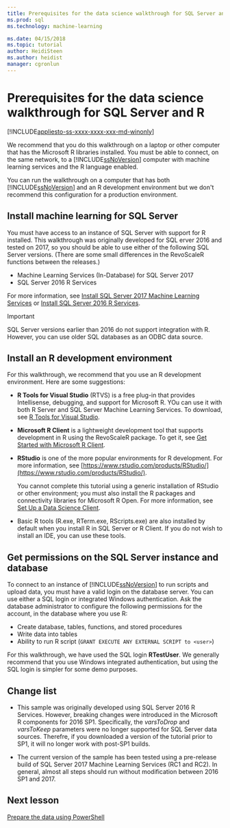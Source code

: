 ```yaml
---
title: Prerequisites for the data science walkthrough for SQL Server and R | Microsoft Docs
ms.prod: sql
ms.technology: machine-learning

ms.date: 04/15/2018  
ms.topic: tutorial
author: HeidiSteen
ms.author: heidist
manager: cgronlun
---
```

# Prerequisites for the data science walkthrough for SQL Server and R
[!INCLUDE[appliesto-ss-xxxx-xxxx-xxx-md-winonly](../../includes/appliesto-ss-xxxx-xxxx-xxx-md-winonly.md)]

We recommend that you do this walkthrough on a laptop or other computer that has the Microsoft R libraries installed. You must be able to connect, on the same network, to a [!INCLUDE[ssNoVersion](../../includes/ssnoversion-md.md)] computer with machine learning services and the R language enabled.

You can run the walkthrough on a computer that has both [!INCLUDE[ssNoVersion](../../includes/ssnoversion-md.md)] and an R development environment but we don't recommend this configuration for a production environment.

## Install machine learning for SQL Server

You must have access to an instance of SQL Server with support for R installed. This walkthrough was originally developed for SQL erver 2016 and tested on 2017, so you should be able to use either of the following SQL Server versions. (There are some small differences in the RevoScaleR functions between the releases.)

+ Machine Learning Services (In-Database) for SQL Server 2017
+ SQL Server 2016 R Services

For more information, see [Install SQL Server 2017 Machine Learning Services](../install/sql-machine-learning-services-windows-install.md) or [Install SQL Server 2016 R Services](../install/sql-r-services-windows-install.md).

> [!IMPORTANT]
> SQL Server versions earlier than 2016 do not support integration with R. However, you can use older SQL databases as an ODBC data source.

## Install an R development environment

For this walkthrough, we recommend that you use an R development environment. Here are some suggestions:

- **R Tools for Visual Studio** (RTVS) is a free plug-in that provides Intellisense, debugging, and support for Microsoft R. YOu can use it with both R Server and SQL Server Machine Learning Services. To download, see [R Tools for Visual Studio](https://www.visualstudio.com/vs/rtvs/).

- **Microsoft R Client** is a lightweight development tool that supports development in R using the RevoScaleR package. To get it, see [Get Started with Microsoft R Client](https://docs.microsoft.com/machine-learning-server/r-client/what-is-microsoft-r-client).

- **RStudio** is one of the more popular environments for R development. For more information, see [https://www.rstudio.com/products/RStudio/](https://www.rstudio.com/products/RStudio/).

    You cannot complete this tutorial using a generic installation of RStudio or other environment; you must also install the R packages and connectivity libraries for Microsoft R Open. For more information, see [Set Up a Data Science Client](../r/set-up-a-data-science-client.md).

- Basic R tools (R.exe, RTerm.exe, RScripts.exe) are also installed by default when you install R in SQL Server or R Client. If you do not wish to install an IDE, you can use these tools.

## Get permissions on the SQL Server instance and database

To connect to an instance of [!INCLUDE[ssNoVersion](../../includes/ssnoversion-md.md)] to run scripts and upload data, you must have a valid login on the database server.  You can use either a SQL login or integrated Windows authentication. Ask the database administrator to configure the following permissions for the account, in the database where you use R:

- Create database, tables, functions, and stored procedures
- Write data into tables
- Ability to run R script (`GRANT EXECUTE ANY EXTERNAL SCRIPT to <user>`)

For this walkthrough, we have used the SQL login **RTestUser**. We generally recommend that you use Windows integrated authentication, but using the SQL login is simpler for some demo purposes.

## Change list

+ This sample was originally developed using SQL Server 2016 R Services. However, breaking changes were introduced in the Microsoft R components for 2016 SP1. Specifically, the _varsToDrop_ and _varsToKeep_ parameters were no longer supported for SQL Server data sources. Therefre, if you downloaded a version of the tutorial prior to SP1, it will no longer work with post-SP1 builds.

+ The current version of the sample has been tested using a pre-release build of SQL Server 2017 Machine Learning Services (RC1 and RC2). In general, almost all steps should run without modification between 2016 SP1 and 2017.

## Next lesson

[Prepare the data using PowerShell](/walkthrough-prepare-the-data.md)
